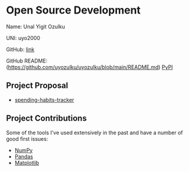 # Open Source Development

Name: Unal Yigit Ozulku

UNI: uyo2000

GitHub: [link](https://github.com/uyozulku)

GitHub README: (<https://github.com/uyozulku/uyozulku/blob/main/README.md>)
[PyPI](https://pypi.org/user/uyozulku/)

## Project Proposal

- [spending-habits-tracker](../projects/python/spending-habits-tracker.md)

## Project Contributions

Some of the tools I've used extensively in the past and have a number of good first issues:

- [NumPy](../projects/python/numpy.md)
- [Pandas](../projects/python/pandas.md)
- [Matplotlib](../projects/python/matplotlib.md)
